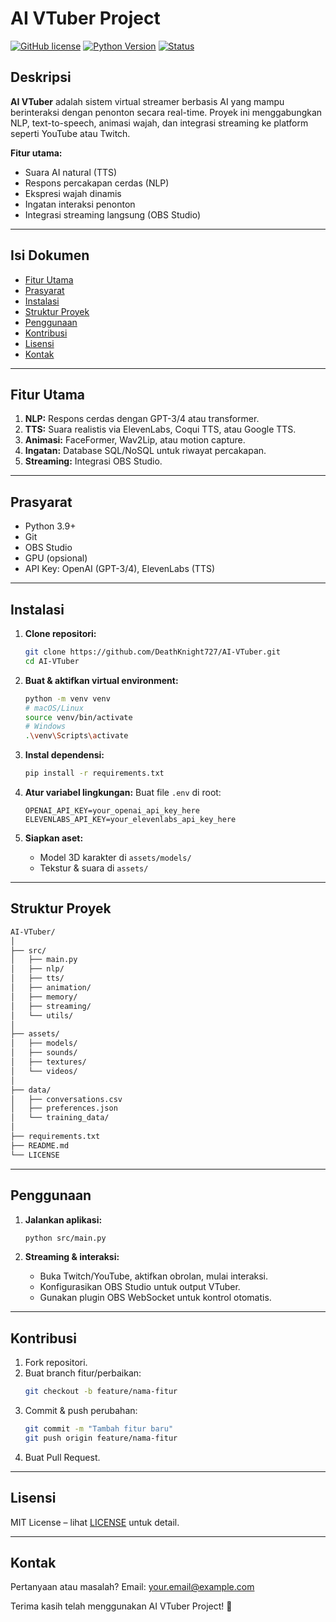 # AI VTuber Project

[![GitHub license](https://img.shields.io/github/license/DeathKnight727/AI-VTuber)](https://github.com/DeathKnight727/AI-VTuber/blob/main/LICENSE)
[![Python Version](https://img.shields.io/badge/python-3.9%2B-blue.svg)](https://www.python.org/downloads/)
[![Status](https://img.shields.io/badge/status-in_development-yellow.svg)](https://github.com/DeathKnight727/AI-VTuber)

## Deskripsi
**AI VTuber** adalah sistem virtual streamer berbasis AI yang mampu berinteraksi dengan penonton secara real-time. Proyek ini menggabungkan NLP, text-to-speech, animasi wajah, dan integrasi streaming ke platform seperti YouTube atau Twitch.

**Fitur utama:**
- Suara AI natural (TTS)
- Respons percakapan cerdas (NLP)
- Ekspresi wajah dinamis
- Ingatan interaksi penonton
- Integrasi streaming langsung (OBS Studio)

---

## Isi Dokumen
- [Fitur Utama](#fitur-utama)
- [Prasyarat](#prasyarat)
- [Instalasi](#instalasi)
- [Struktur Proyek](#struktur-proyek)
- [Penggunaan](#penggunaan)
- [Kontribusi](#kontribusi)
- [Lisensi](#lisensi)
- [Kontak](#kontak)

---

## Fitur Utama
1. **NLP:** Respons cerdas dengan GPT-3/4 atau transformer.
2. **TTS:** Suara realistis via ElevenLabs, Coqui TTS, atau Google TTS.
3. **Animasi:** FaceFormer, Wav2Lip, atau motion capture.
4. **Ingatan:** Database SQL/NoSQL untuk riwayat percakapan.
5. **Streaming:** Integrasi OBS Studio.

---

## Prasyarat
- Python 3.9+
- Git
- OBS Studio
- GPU (opsional)
- API Key: OpenAI (GPT-3/4), ElevenLabs (TTS)

---

## Instalasi

1. **Clone repositori:**
   ```bash
   git clone https://github.com/DeathKnight727/AI-VTuber.git
   cd AI-VTuber
   ```

2. **Buat & aktifkan virtual environment:**
   ```bash
   python -m venv venv
   # macOS/Linux
   source venv/bin/activate
   # Windows
   .\venv\Scripts\activate
   ```

3. **Instal dependensi:**
   ```bash
   pip install -r requirements.txt
   ```

4. **Atur variabel lingkungan:**
   Buat file `.env` di root:
   ```env
   OPENAI_API_KEY=your_openai_api_key_here
   ELEVENLABS_API_KEY=your_elevenlabs_api_key_here
   ```

5. **Siapkan aset:**
   - Model 3D karakter di `assets/models/`
   - Tekstur & suara di `assets/`

---

## Struktur Proyek

```md
AI-VTuber/
│
├── src/
│   ├── main.py
│   ├── nlp/
│   ├── tts/
│   ├── animation/
│   ├── memory/
│   ├── streaming/
│   └── utils/
│
├── assets/
│   ├── models/
│   ├── sounds/
│   ├── textures/
│   └── videos/
│
├── data/
│   ├── conversations.csv
│   ├── preferences.json
│   └── training_data/
│
├── requirements.txt
├── README.md
└── LICENSE
```

---

## Penggunaan

1. **Jalankan aplikasi:**
   ```bash
   python src/main.py
   ```

2. **Streaming & interaksi:**
   - Buka Twitch/YouTube, aktifkan obrolan, mulai interaksi.
   - Konfigurasikan OBS Studio untuk output VTuber.
   - Gunakan plugin OBS WebSocket untuk kontrol otomatis.

---

## Kontribusi

1. Fork repositori.
2. Buat branch fitur/perbaikan:
   ```bash
   git checkout -b feature/nama-fitur
   ```
3. Commit & push perubahan:
   ```bash
   git commit -m "Tambah fitur baru"
   git push origin feature/nama-fitur
   ```
4. Buat Pull Request.

---

## Lisensi

MIT License – lihat [LICENSE](LICENSE) untuk detail.

---

## Kontak

Pertanyaan atau masalah? Email: your.email@example.com

Terima kasih telah menggunakan AI VTuber Project! 🚀
